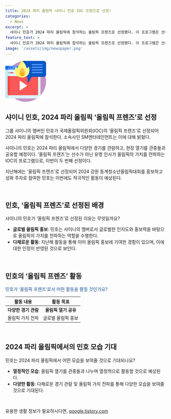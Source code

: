 ```yaml
---
title: 2024 파리 올림픽 샤이니 민호 IOC 프렌즈로 선정!
categories:
  - News
excerpt: >
  샤이니 민호가 2024 파리 올림픽에 참석하는 올림픽 프렌즈로 선정됐다. 이 프로그램은 선수가 아닌 유명 인사가 올림픽 가치를 전파하는데 초점을 맞춘 것으로, 민호는 이미 작년에도 이에 선정돼 활발한 활동을 펼쳤다. 이번 파리 올림픽에서는 다양한 경기를 관람하고 관중들과 열기를 공유할 예정이라고 소속사가 밝혔다. [사진 출처: SM엔터테인먼트 제공]
feature_text: >
  샤이니 민호가 2024 파리 올림픽에 참석하는 올림픽 프렌즈로 선정됐다. 이 프로그램은 선수가 아닌 유명 인사가 올림픽 가치를 전파하는데 초점을 맞춘 것으로, 민호는 이미 작년에도 이에 선정돼 활발한 활동을 펼쳤다. 이번 파리 올림픽에서는 다양한 경기를 관람하고 관중들과 열기를 공유할 예정이라고 소속사가 밝혔다. [사진 출처: SM엔터테인먼트 제공]
image: '/assets/img/newspaper.png'
---
```


<p><img src="/assets/img/news.png" alt="rentncar 속보" /></p>

<h2 data-ke-size="size26">샤이니 민호, 2024 파리 올림픽 ‘올림픽 프렌즈’로 선정</h2>

<p data-ke-size="size16">그룹 샤이니의 멤버인 민호가 국제올림픽위원회(IOC)의 ‘올림픽 프렌즈’로 선정되어 2024 파리 올림픽에 참석한다. 소속사인 SM엔터테인먼트는 이에 대해 밝혔다.</p>

<p data-ke-size="size16">샤이니의 민호는 2024 파리 올림픽에서 다양한 경기를 관람하고, 현장 열기를 관중들과 공유할 예정이다. ‘올림픽 프렌즈’는 선수가 아닌 유명 인사가 올림픽의 가치를 전파하는 IOC의 프로그램으로, 이번이 두 번째 선정이다.</p>

<p data-ke-size="size16">지난해에는 ‘올림픽 프렌즈’로 선정되어 2024 강원 동계청소년올림픽대회를 홍보하고 성화 주자로 참여한 민호는 이번에도 적극적인 활동이 예상된다.</p>

<p data-ke-size="size16">&nbsp;</p>

<h2 data-ke-size="size26">민호, ‘올림픽 프렌즈’로 선정된 배경</h2>

<p data-ke-size="size16">샤이니의 민호가 ‘올림픽 프렌즈’로 선정된 이유는 무엇일까요?</p>

<ul>
<li><b>글로벌 올림픽 홍보</b>: 민호는 샤이니의 멤버로서 글로벌한 인지도와 홍보력을 바탕으로 올림픽의 가치를 전파하는 역할을 수행한다.</li>
<li><b>다채로운 활동</b>: 지난해 활동을 통해 이미 올림픽 홍보에 기여한 경험이 있으며, 이에 대한 인정이 반영된 것으로 보인다.</li>
</ul>

<p data-ke-size="size16">&nbsp;</p>

<h2 data-ke-size="size26">민호의 ‘올림픽 프렌즈’ 활동</h2>

<p data-ke-size="size16"><span style="color: #1a5490;">민호가 ‘올림픽 프렌즈’로서 어떤 활동을 펼칠 것인가요?</span></p>

<table>
<thead>
<tr>
<th style="text-align: center;">활동 내용</th>
<th style="text-align: center;">활동 목표</th>
</tr>
</thead>
<tbody>
<tr>
<td style="text-align: center; height: 17px;"><b>다양한 경기 관람</b></td>
<td style="text-align: center; height: 17px;"><b>올림픽 열기 공유</b></td>
</tr>
<tr>
<td style="text-align: center;">올림픽 가치 전파</td>
<td style="text-align: center;">글로벌 올림픽 홍보</td>
</tr>
</tbody>
</table>

<p data-ke-size="size16">&nbsp;</p>

<h2 data-ke-size="size26">2024 파리 올림픽에서의 민호 모습 기대</h2>

<p data-ke-size="size16">민호는 2024 파리 올림픽에서 어떤 모습을 보여줄 것으로 기대되나요?</p>

<ul>
<li><b>열정적인 모습</b>: 올림픽 열기를 관중들과 나누며 열정적으로 활동할 것으로 예상된다.</li>
<li><b>다양한 활동</b>: 다채로운 경기 관람 및 올림픽 가치 전파를 통해 다양한 모습을 보여줄 것으로 기대된다.</li>
</ul>

<p data-ke-size="size16">&nbsp;</p>
유용한 생활 정보가 필요하시다면, <a href="https://qoogle.tistory.com" rel="dofollow">qoogle.tistory.com</a>


